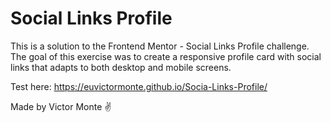 # Social Links Profile

This is a solution to the Frontend Mentor - Social Links Profile challenge.
The goal of this exercise was to create a responsive profile card with social links that adapts to both desktop and mobile screens.

Test here: https://euvictormonte.github.io/Socia-Links-Profile/

Made by Victor Monte ✌️
